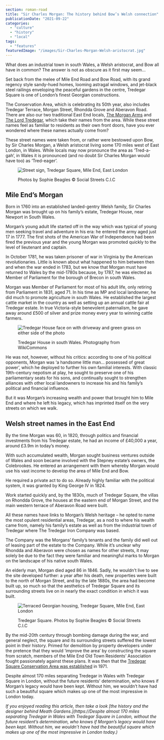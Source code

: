 ```yaml
---
section: roman-road
title: "Sir Charles Morgan: The history behind Bow’s Welsh connection"
publicationDate: "2021-09-22"
categories: 
  - "culture"
  - "history"
  - "local"
tags: 
  - "features"
featuredImage: "/images/Sir-Charles-Morgan-Welsh-aristocrat.jpg"
---
```


What does an industrial town in south Wales, a Welsh aristocrat, and Bow all have in common? The answer is not as obscure as it first may seem…

Set back from the melee of Mile End Road and Bow Road, with its grand regency style sandy-hued homes, looming astragal windows, and jet-black steel railings enveloping the peaceful gardens in the centre, Tredegar Square is one of London’s finest Georgian constructions. 

The Conservation Area, which is celebrating its 50th year, also includes Tredegar Terrace, Morgan Street, Rhondda Grove and Aberavon Road. There are also our two traditional East End locals, [The Morgan Arms](https://www.morganarmsbow.com/) and [The Lord Tredegar](https://thelordtredegar.co.uk/), which take their names from the area. While these street names feel as familiar to residents as their own front doors, have you ever wondered where these names actually come from? 

These street names were taken from, or rather were bestowed upon Bow, by Sir Charles Morgan, a Welsh aristocrat living some 170 miles west of East London, in Wales. While locals may now pronounce the area as ‘Tred-a-gah’, in Wales it is pronounced (and no doubt Sir Charles Morgan would have too) as ‘Tred-eager’.

<figure>

![Street sign, Tredegar Square, Mile End, East London](/images/Tredegar-Square-Mile-End-Street-Sign-1024x683.jpg)

<figcaption>

Photos by Sophie Beagles © Social Streets C.I.C

</figcaption>

</figure>

## **Mile End’s Morgan**

Born in 1760 into an established landed-gentry Welsh family, Sir Charles Morgan was brought up on his family’s estate, Tredegar House, near Newport in South Wales.

Morgan’s young adult life started off in the way which was typical of young men seeking travel and adventure in his era: he entered the army aged just 17 in 1777. The first shots of the American War of Independence had been fired the previous year and the young Morgan was promoted quickly to the level of lieutenant and captain. 

In October 1781, he was taken prisoner of war in Virginia by the American revolutionaries. Little is known about what happened to him between then and when the war ended in 1783, but we know that Morgan must have returned to Wales by the mid-1780s because, by 1787, he was elected as Member of Parliament for the borough of Brecon in south Wales.

Morgan was Member of Parliament for most of his adult life, only retiring from Parliament in 1831, aged 71. In his time as MP and local landowner, he did much to promote agriculture in south Wales. He established the largest cattle market in the country as well as setting up an annual cattle fair at Tredegar estate. In true Victoria-style benevolent paternalism, he gave away around £500 of silver and prize money every year to winning cattle farmers.

<figure>

![Tredegar House face on with driveway and green grass on either side of the photo](/images/Tredeger-House-Estate-Wales-1024x636.jpg)

<figcaption>

Tredegar House in south Wales. Photography from WikiCommons

</figcaption>

</figure>

He was not, however, without his critics: according to one of his political opponents, Morgan was ‘a handsome little man… possessed of great power’, which he deployed to further his own familial interests. With classic 19th\-century nepotism at play, he sought to preserve one of his parliamentary seats for his sons, and continually sought to strengthen alliances with other local landowners to increase his and his family’s political and financial influence.

But it was Morgan’s increasing wealth and power that brought him to Mile End and where he left his legacy, which has imprinted itself on the very streets on which we walk.

## **Welsh street names in the East End**

By the time Morgan was 60, in 1820, through politics and financial investments from his Tredegar estate, he had an income of £40,000 a year, around £3.9m in today’s money.

With such accumulated wealth, Morgan sought business ventures outside of Wales and soon became involved with the Stepney estate’s owners, the Colebrookes. He entered an arrangement with them whereby Morgan would use his vast income to develop the area of Mile End and Bow.

He required a private act to do so. Already highly familiar with the political system, it was granted by King George IV in 1824.  

Work started quickly and, by the 1830s, much of Tredegar Square, the villas on Rhondda Grove, the houses at the eastern end of Morgan Street, and the main western terrace of Aberavon Road were built. 

All these names have links to Morgan’s Welsh heritage – he opted to name the most opulent residential areas, Tredegar, as a nod to where his wealth came from, namely his family’s estate as well as from the industrial town of Tredegar where The Tredegar Iron Company was based. 

The Company was the Morgans’ family’s tenants and the family did well out of leasing part of the estate to the Company. While it’s unclear why Rhondda and Aberavon were chosen as names for other streets, it may solely be due to the fact they were familiar and meaningful marks to Morgan on the landscape of his native south Wales.

An elderly man, Morgan died aged 86 in 1846. Sadly, he wouldn’t live to see the site developed further: a year after his death, new properties were built to the north of Morgan Street, and by the late 1880s, the area had become built up, so much so that the aesthetics of Tredegar Square and its surrounding streets live on in nearly the exact condition in which it was built.

<figure>

![Terraced Georgian housing, Tredegar Square, Mile End, East London](/images/Tredegar-Square-Mile-End-Terrace-1024x683.jpg)

<figcaption>

Tredegar Square. Photos by Sophie Beagles © Social Streets C.I.C

</figcaption>

</figure>

By the mid-20th century through bombing damage during the war, and general neglect, the square and its surrounding streets suffered the lowest point in their history. Primed for demolition by property developers under the pretence that they would ‘improve the area’ by constructing the square from scratch, members of the Mile End Old Town Residents’ Association fought passionately against these plans. It was then that the [Tredegar Square Conservation Area was established](https://romanroadlondon.com/history-tredegar-square-mile-end/) in 1971.

Despite almost 170 miles separating Tredegar in Wales with Tredegar Square in London, without the future residents' determination, who knows if Morgan’s legacy would have been kept. Without him, we wouldn’t have had such a beautiful square which makes up one of the most impressive in London today.

_If you enjoyed reading this article, then take a look [the history and the designer behind Meath Gardens.](https://Despite almost 170 miles separating Tredegar in Wales with Tredegar Square in London, without the future resident’s determination, who knows if Morgan’s legacy would have been kept. Without him, we wouldn’t have had the beautiful square which makes up one of the most impressive in London today.)_

